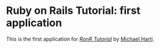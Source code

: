 # Ruby on Rails Tutorial: first application

This is the first application for 
[*RonR Tutorial*](http://railstutorial.org/)
by [Michael Hartl](http://michaelhartl.com/).


